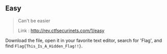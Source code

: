 Easy
-----
> Can't be easier
> 
> Link : http://rev.ctfsecurinets.com/1/easy

Download the file, open it in your favorite text editor, search for 'Flag', and find `Flag{This_Is_A_Hidden_Flag!!}`.
